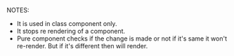 NOTES:

* It is used in class component only.
* It stops re rendering of a component.
* Pure component checks if the change is made or not if it's same it won't re-render. But if it's different then will render.
